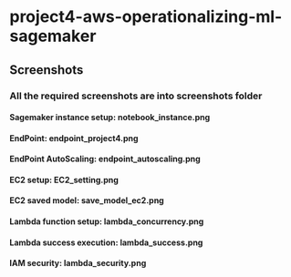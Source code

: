 # project4-aws-operationalizing-ml-sagemaker

## Screenshots
### All the required screenshots are into screenshots folder
#### Sagemaker instance setup: notebook_instance.png
#### EndPoint: endpoint_project4.png
#### EndPoint AutoScaling: endpoint_autoscaling.png
#### EC2 setup: EC2_setting.png
#### EC2 saved model: save_model_ec2.png
#### Lambda function setup: lambda_concurrency.png
#### Lambda success execution: lambda_success.png
#### IAM security: lambda_security.png